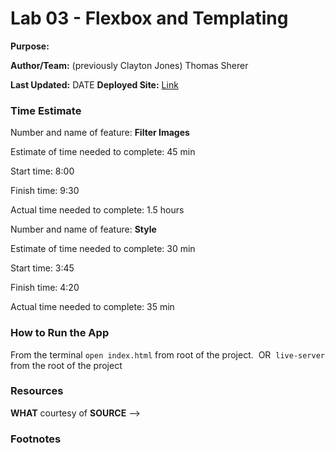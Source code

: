 # Lab 03 - Flexbox and Templating
**Purpose:** 

**Author/Team:** 
(previously Clayton Jones)
Thomas Sherer

**Last Updated:** DATE
**Deployed Site:** [Link]()

### Time Estimate


Number and name of feature: **Filter Images**

Estimate of time needed to complete: 45 min

Start time: 8:00

Finish time: 9:30

Actual time needed to complete: 1.5 hours


<!-- Completed by Clayton 1/10/20 outside of paired programming lab time -->
Number and name of feature: **Style**

Estimate of time needed to complete: 30 min

Start time: 3:45

Finish time: 4:20

Actual time needed to complete: 35 min


### How to Run the App
From the terminal `open index.html` from root of the project.
​
OR 
​
`live-server` from the root of the project
​
### Resources

**WHAT** courtesy of **SOURCE** -->

### Footnotes

